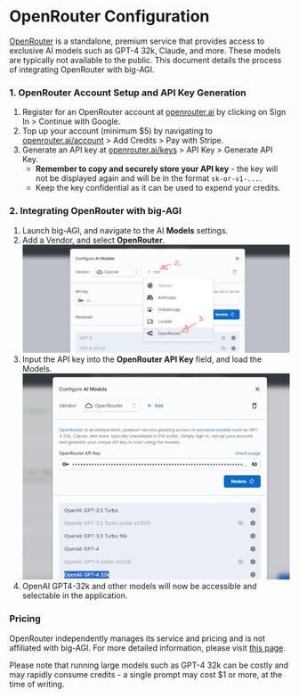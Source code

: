 # OpenRouter Configuration

[OpenRouter](https://openrouter.ai) is a standalone, premium service
that provides access to <Link href='https://openrouter.ai/docs#models' target='_blank'>exclusive AI models</Link>
such as GPT-4 32k, Claude, and more. These models are typically not available to the public.
This document details the process of integrating OpenRouter with big-AGI.

### 1. OpenRouter Account Setup and API Key Generation

1. Register for an OpenRouter account at [openrouter.ai](https://openrouter.ai) by clicking on Sign In > Continue with Google.
2. Top up your account (minimum $5) by navigating to [openrouter.ai/account](https://openrouter.ai/account) > Add Credits > Pay with Stripe.
3. Generate an API key at [openrouter.ai/keys](https://openrouter.ai/keys) > API Key > Generate API Key.
   - **Remember to copy and securely store your API key** - the key will not be displayed again and will be in the format `sk-or-v1-...`.
   - Keep the key confidential as it can be used to expend your credits.

### 2. Integrating OpenRouter with big-AGI

1. Launch big-AGI, and navigate to the AI **Models** settings.
2. Add a Vendor, and select **OpenRouter**.
   ![feature-openrouter-add.png](pixels/feature-openrouter-add.png)
3. Input the API key into the **OpenRouter API Key** field, and load the Models.
   ![feature-openrouter-configure.png](pixels/feature-openrouter-configure.png)
4. OpenAI GPT4-32k and other models will now be accessible and selectable in the application.

### Pricing

OpenRouter independently manages its service and pricing and is not affiliated with big-AGI.
For more detailed information, please visit [this page](https://openrouter.ai/docs#models).

Please note that running large models such as GPT-4 32k can be costly and may rapidly consume
credits - a single prompt may cost $1 or more, at the time of writing.